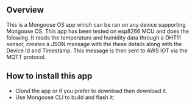 ## Overview

This is a Mongoose OS app which can be ran on any device supporting Mongoose OS. This app has been tested on esp8266 MCU and does the folowing. It reads the temperature and
humidity data through a DHT11 sensor, creates a JSON message with the these details along with the Device Id and Timestamp. This message is then sent to AWS IOT via the 
MQTT protocol.

## How to install this app

- Clond the app or if you prefer to download then download it.
- Use Mongoose CLI to build and flash it:
